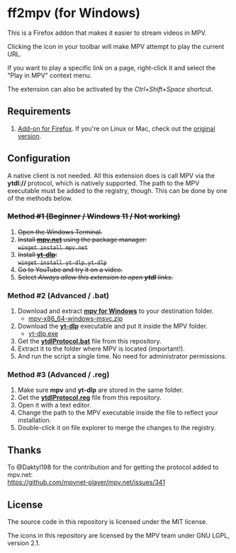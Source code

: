 ff2mpv (for Windows)
======

This is a Firefox addon that makes it easier to stream videos in MPV.

Clicking the icon in your toolbar will make MPV attempt to play the current URL.

If you want to play a specific link on a page, right-click it and select the "Play in MPV" context menu.

The extension can also be activated by the *Ctrl+Shift+Space* shortcut.

## Requirements
1. [Add-on for Firefox](https://addons.mozilla.org/en-US/firefox/addon/ff2mpv-for-windows/). If you're on Linux or Mac, check out the [original version](https://github.com/woodruffw/ff2mpv).

## Configuration
A native client is not needed. All this extension does is call MPV via the **ytdl://** protocol, which is natively supported. The path to the MPV executable must be added to the registry, though. This can be done by one of the methods below.


### ~~Method #1 (Beginner / Windows 11 / Not working)~~
1. ~~Open the Windows Terminal.~~
2. ~~Install **[mpv.net](https://github.com/mpvnet-player/mpv.net)** using the package manager: \
`winget install mpv.net`~~
3. ~~Install **[yt-dlp](https://github.com/yt-dlp/yt-dlp#release-files)**: \
`winget install yt-dlp.yt-dlp`~~
4. ~~Go to YouTube and try it on a video.~~
5. ~~Select *Always allow this extension to open **ytdl** links*.~~

### Method #2 (Advanced / .bat)
1. Download and extract **[mpv for Windows](https://mpv.io/installation/)** to your destination folder.
     - [mpv-x86_64-windows-msvc.zip](https://nightly.link/mpv-player/mpv/workflows/build/master/mpv-x86_64-windows-msvc.zip)
2. Download the **[yt-dlp](https://github.com/yt-dlp/yt-dlp#release-files)** executable and put it inside the MPV folder.
     - [yt-dlp.exe](https://github.com/yt-dlp/yt-dlp/releases/latest/download/yt-dlp.exe)
3. Get the **[ytdlProtocol.bat](https://github.com/eastmarch/ff2mpv/archive/master.zip)** file from this repository.
4. Extract it to the folder where MPV is located (important!).
5. And run the script a single time. No need for administrator permissions.

### Method #3 (Advanced / .reg)
1. Make sure **mpv** and **yt-dlp** are stored in the same folder.
2. Get the **[ytdlProtocol.reg](https://github.com/eastmarch/ff2mpv/archive/master.zip)** file from this repository.
4. Open it with a text editor.
5. Change the path to the MPV executable inside the file to reflect your installation.
6. Double-click it on file explorer to merge the changes to the registry.

## Thanks
To @Daktyl198 for the contribution and for getting the protocol added to mpv.net: \
https://github.com/mpvnet-player/mpv.net/issues/341

## License

The source code in this repository is licensed under the MIT license.

The icons in this repository are licensed by the MPV team under GNU LGPL, version 2.1.
